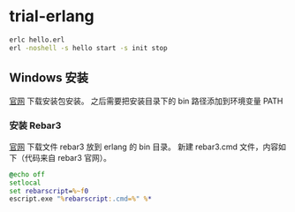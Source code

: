 # trial-erlang

```bash
erlc hello.erl
erl -noshell -s hello start -s init stop
```

## Windows 安装

[官网](https://erlang.org) 下载安装包安装。
之后需要把安装目录下的 bin 路径添加到环境变量 PATH

### 安装 Rebar3

[官网](https://www.rebar3.org) 下载文件 rebar3 放到 erlang 的 bin 目录。
新建 rebar3.cmd 文件，内容如下（代码来自 rebar3 官网）。

```cmd
@echo off
setlocal
set rebarscript=%~f0
escript.exe "%rebarscript:.cmd=%" %*
```
